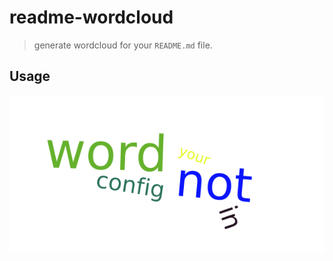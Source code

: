# readme-wordcloud

> generate wordcloud for your `README.md` file.

## Usage

<img src="./word-cloud.png" />
